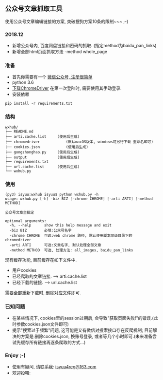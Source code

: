 ## 公众号文章抓取工具
使用公众号文章编辑链接的方案, 突破搜狗方案10条的限制~~~ ;-)

### 2018.12
- 新增公众号内, 百度网盘链接和密码的抓取. (指定method为baidu_pan_links)
- 新增全部html页面抓取方法 -method whole_page

### 准备
- 首先你需要有一个 [微信公众号, 注册很简单](https://mp.weixin.qq.com)
- python 3.6
- [下载ChromeDriver](http://chromedriver.chromium.org/home) 在第一次登陆时, 需要使用其手动登录. 
- 安装依赖

```
pip install -r requirements.txt
``` 

### 结构
```
wxhub/
├── README.md
├── arti.cache.list		(使用后生成)	
├── chromedriver			(默认macOS版本, windows可另行下载 重命名即可)
├── cookies.json			(使用后生成)
├── gongzhonghao.py		(使用后生成)
├── output				(使用后生成)
├── requirements.txt	
├── url.cache.list		(使用后生成)
└── wxhub.py

```

### 使用
```
(py3) isyuu:wxhub isyuu$ python wxhub.py -h
usage: wxhub.py [-h] -biz BIZ [-chrome CHROME] [-arti ARTI] [-method METHOD]

公众号文章全搞定

optional arguments:
  -h, --help      show this help message and exit
  -biz BIZ        必填:公众号名字
  -chrome CHROME  可选:web chrome 路径, 默认使用脚本同级目录下的chromedriver
  -arti ARTI      可选:文章名字, 默认处理全部文章
  -method METHOD  可选, 处理方法: all_images, baidu_pan_links

```

现有缓存功能, 目前缓存在如下文件中.

- 用户cookies
- 已经爬取的文章链接.  --> arti.cache.list
- 已经下载的链接. 		--> url.cache.list

需要全部重新下载时, 删除对应文件即可.

### 已知问题
- 在某些情况下, cookies里的session过期后, 会导致"获取页面失败!"的错误.(此时参数cookies.json文件即可)
- 提示"搜索过于频繁"问题, 这可能是又有微信对搜索接口存在反爬机制; 目前解决的方案是:删除cookies.json, 换账号登录, 或者等几个小时即可.(未来准备尝试先缓存所有链接再逐条爬取的方式...)



### Enjoy ;-)
- 使用有疑问, 请联系我: <isyuu4reg@163.com>
- 欢迎投喂: 


